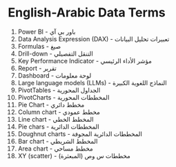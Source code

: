 # English-Arabic Data Terms

1. Power BI - باور بي آي
1. Data Analysis Expression (DAX) - تعبيرات تحليل البيانات
1. Formulas - صيغ
1. Drill-down - التنقل التفصيلي
1. Key Performance Indicator - مؤشر الأداء الرئيسي
1. Report - تقرير
1. Dashboard - لوحة معلومات
1. Large language models (LLMs) - النماذج اللغوية الكبيرة
1. PivotTables - الجداول المحورية
1. PivotCharts - المخططات المحورية
1. Pie Chart - مخطط دائري
1. Column chart - مخطط عمودي
1. Line chart - المخطط الخطي
1. Pie chars - المخططات الدائرية
1. Doughnut charts - المخططات الدائرية المجوفة
1. Bar chart - المخطط الشريطي
1. Area chart - مخطط مساحي
1. XY (scatter) - مخططات س وص (المبعثرة) 
